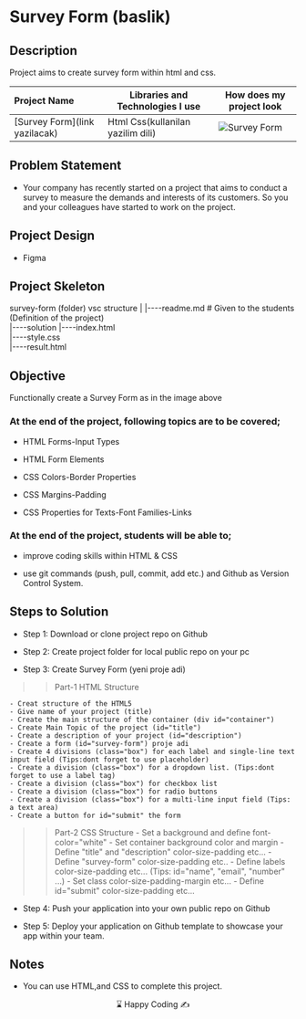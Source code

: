 # Survey Form (baslik)

## Description
Project aims to create survey form within html and css.


  Project Name       |Libraries and Technologies I use     |How does my project look   
:-------------------------|-------------------------|-------------------------
[Survey Form](link yazilacak)| Html Css(kullanilan yazilim dili)  |![Survey Form](surveyform.gif)

## Problem Statement

- Your company has recently started on a project that aims to conduct a survey to measure the demands and interests of its customers. So you and your colleagues have started to work on the project.

## Project Design

- Figma
## Project Skeleton 


survey-form (folder)  vsc structure
|
|----readme.md         # Given to the students (Definition of the project)          
|----solution
        |----index.html  
        |----style.css   
        |----result.html 


## Objective

Functionally create a Survey Form as in the image above

### At the end of the project, following topics are to be covered;

- HTML Forms-Input Types 

- HTML Form Elements

- CSS Colors-Border Properties

- CSS Margins-Padding

- CSS Properties for Texts-Font Families-Links


### At the end of the project, students will be able to;

- improve coding skills within HTML & CSS

- use git commands (push, pull, commit, add etc.) and Github as Version Control System.

## Steps to Solution
  
- Step 1: Download or clone project repo on Github 

- Step 2: Create project folder for local public repo on your pc

- Step 3: Create Survey Form (yeni proje adi)

>>Part-1 HTML Structure

	- Creat structure of the HTML5
	- Give name of your project (title)
	- Create the main structure of the container (div id="container")
	- Create Main Topic of the project (id="title")
	- Create a description of your project (id="description")
	- Create a form (id="survey-form") proje adi
	- Create 4 divisions (class="box") for each label and single-line text input field (Tips:dont forget to use placeholder)
	- Create a division (class="box") for a dropdown list. (Tips:dont forget to use a label tag)
	- Create a division (class="box") for checkbox list
	- Create a division (class="box") for radio buttons
	- Create a division (class="box") for a multi-line input field (Tips: a text area)
	- Create a button for id="submit" the form

>>Part-2 CSS Structure
	- Set a background and define font-color="white"
	- Set container background color and margin
	- Define "title" and "description" color-size-padding etc...
	- Define "survey-form" color-size-padding etc..
	- Define labels color-size-padding etc... (Tips: id="name", "email", "number" ...)
	- Set class color-size-padding-margin etc...
	- Define id="submit" color-size-padding etc...
	
- Step 4: Push your application into your own public repo on Github

- Step 5: Deploy your application on Github template to showcase your app within your team.

## Notes

- You can use HTML,and CSS to complete this project.




<center> &#8987; Happy Coding  &#9997; </center>



<br/>
<div align='center'>
 


</div>
